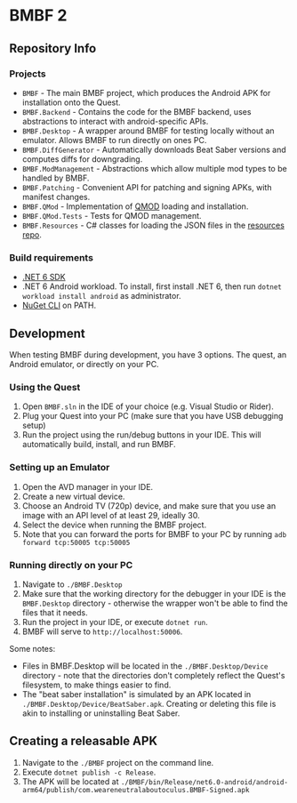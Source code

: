 ﻿# BMBF 2

## Repository Info

### Projects
- `BMBF` - The main BMBF project, which produces the Android APK for installation onto the Quest.
- `BMBF.Backend` - Contains the code for the BMBF backend, uses abstractions to interact with android-specific APIs. 
- `BMBF.Desktop` - A wrapper around BMBF for testing locally without an emulator. Allows BMBF to run directly on ones PC.
- `BMBF.DiffGenerator` - Automatically downloads Beat Saber versions and computes diffs for downgrading.
- `BMBF.ModManagement` - Abstractions which allow multiple mod types to be handled by BMBF.
- `BMBF.Patching` - Convenient API for patching and signing APKs, with manifest changes.
- `BMBF.QMod` - Implementation of [QMOD](https://github.com/Lauriethefish/QuestPatcher.QMod) loading and installation.
- `BMBF.QMod.Tests` - Tests for QMOD management.
- `BMBF.Resources` - C# classes for loading the JSON files in the [resources repo](https://github.com/BMBF/resources).

### Build requirements
- [.NET 6 SDK](https://dotnet.microsoft.com/en-us/download/dotnet/6.0)
- .NET 6 Android workload. To install, first install .NET 6, then run `dotnet workload install android` as administrator.
- [NuGet CLI](https://www.nuget.org/downloads) on PATH. 

## Development

When testing BMBF during development, you have 3 options. The quest, an Android emulator, or directly on your PC.

### Using the Quest
1. Open `BMBF.sln` in the IDE of your choice (e.g. Visual Studio or Rider). 
2. Plug your Quest into your PC (make sure that you have USB debugging setup)
3. Run the project using the run/debug buttons in your IDE. This will automatically build, install, and run BMBF.

### Setting up an Emulator
1. Open the AVD manager in your IDE.
2. Create a new virtual device.
3. Choose an Android TV (720p) device, and make sure that you use an image with an API level of at least 29, ideally 30.
4. Select the device when running the BMBF project.
5. Note that you can forward the ports for BMBF to your PC by running `adb forward tcp:50005 tcp:50005`

### Running directly on your PC
1. Navigate to `./BMBF.Desktop`
2. Make sure that the working directory for the debugger in your IDE is the `BMBF.Desktop` directory - otherwise the wrapper won't be able to find the files that it needs.
3. Run the project in your IDE, or execute `dotnet run`.
4. BMBF will serve to `http://localhost:50006`.

Some notes:
- Files in BMBF.Desktop will be located in the `./BMBF.Desktop/Device` directory - note that the directories don't completely reflect the Quest's filesystem, to make things easier to find.
- The "beat saber installation" is simulated by an APK located in `./BMBF.Desktop/Device/BeatSaber.apk`. Creating or deleting this file is akin to installing or uninstalling Beat Saber.


## Creating a releasable APK
1. Navigate to the `./BMBF` project on the command line.
2. Execute `dotnet publish -c Release`.
3. The APK will be located at `./BMBF/bin/Release/net6.0-android/android-arm64/publish/com.weareneutralaboutoculus.BMBF-Signed.apk`

